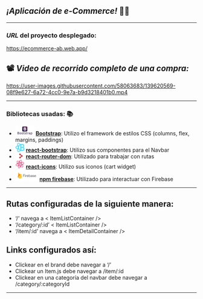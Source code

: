## _¡Aplicación de e-Commerce!_ 🛒🎁
-----------------------------
### _URL_ del proyecto desplegado:
https://ecommerce-ab.web.app/


## 📽 _Video de recorrido completo de una compra:_

https://user-images.githubusercontent.com/58063683/139620569-08f9e627-6a72-4cc0-9e7a-b9d3218401b0.mp4

-----------------------------
### Bibliotecas usadas: 📚
* <img src="./public/getbootstrap-ar21.svg" width="50"  /> [__Bootstrap__](https://getbootstrap.com/): Utilizo el framework de estilos CSS (columns, flex, margins, paddings)
* <img src="./public/logo-react-bootstrap.svg" width="24" height="24" /> [__react-bootstrap__](https://react-bootstrap.github.io/): Utilizo sus componentes para el Navbar
* <img src="./public/react-router.png" width="24" /> [__react-router-dom__](https://reactrouter.com/web/guides/quick-start): Utilizado para trabajar con rutas
* <img src="./public/logo-react-icons.svg" width="24" height="24" /> [__react-icons__](https://react-icons.github.io/react-icons/): Utilizo sus iconos (cart widget)
* <img src="./public/firebase-ar21.svg" width="60"  /> [__npm firebase__](https://www.npmjs.com/package/firebase): Utilizado para interactuar con Firebase
-----------------------------

## Rutas configuradas de la siguiente manera:
* ‘/’ navega a < ItemListContainer />
* ‘/category/:id’  < ItemListContainer />
* ‘/item/:id’ navega a < ItemDetailContainer />
## Links configurados así:
* Clickear en el brand debe navegar a ‘/’
* Clickear un Item.js debe navegar a /item/:id
* Clickear en una categoría del navbar debe navegar a /category/:categoryId 

------------------------
